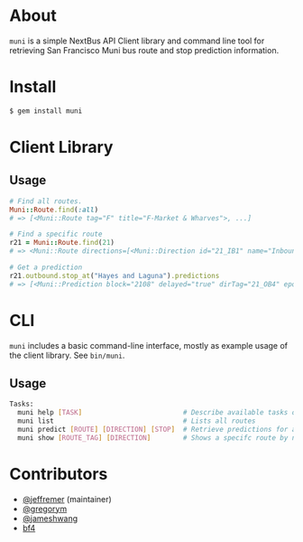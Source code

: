 About
======

`muni` is a simple NextBus API Client library and command line tool for retrieving 
San Francisco Muni bus route and stop prediction information.

Install
=======

```bash
$ gem install muni
```

Client Library
===============

Usage
------

```ruby
# Find all routes.
Muni::Route.find(:all)
# => [<Muni::Route tag="F" title="F-Market & Wharves">, ...]

# Find a specific route
r21 = Muni::Route.find(21)
# => <Muni::Route directions=[<Muni::Direction id="21_IB1" name="Inbound to Steuart Terminal" ...

# Get a prediction
r21.outbound.stop_at("Hayes and Laguna").predictions
# => [<Muni::Prediction block="2108" delayed="true" dirTag="21_OB4" epochTime="1306877956823" isDeparture="false" minutes="3" seconds="198" ...
```

CLI
====

`muni` includes a basic command-line interface, mostly as example usage of the client library. See `bin/muni`.

Usage
------

```bash
Tasks:
  muni help [TASK]                         # Describe available tasks or one specific task
  muni list                                # Lists all routes
  muni predict [ROUTE] [DIRECTION] [STOP]  # Retrieve predictions for a route at a specific stop
  muni show [ROUTE_TAG] [DIRECTION]        # Shows a specifc route by name
```

Contributors
============

* [@jeffremer](https://github.com/jeffremer) (maintainer)
* [@gregorym](https://github.com/gregorym)
* [@jameshwang](https://github.com/jameshwang)
* [bf4](https://github.com/bf4)
